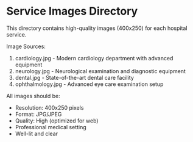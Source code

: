 # Service Images Directory

This directory contains high-quality images (400x250) for each hospital service.

Image Sources:
1. cardiology.jpg - Modern cardiology department with advanced equipment
2. neurology.jpg - Neurological examination and diagnostic equipment
3. dental.jpg - State-of-the-art dental care facility
4. ophthalmology.jpg - Advanced eye care examination setup

All images should be:
- Resolution: 400x250 pixels
- Format: JPG/JPEG
- Quality: High (optimized for web)
- Professional medical setting
- Well-lit and clear
